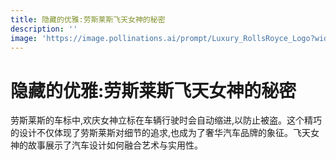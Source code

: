 ```yaml
---
title: 隐藏的优雅:劳斯莱斯飞天女神的秘密
description: ''
image: 'https://image.pollinations.ai/prompt/Luxury_RollsRoyce_Logo?width=720&height=480&seed=12'
---
```


# 隐藏的优雅:劳斯莱斯飞天女神的秘密

劳斯莱斯的车标中,欢庆女神立标在车辆行驶时会自动缩进,以防止被盗。这个精巧的设计不仅体现了劳斯莱斯对细节的追求,也成为了奢华汽车品牌的象征。飞天女神的故事展示了汽车设计如何融合艺术与实用性。
